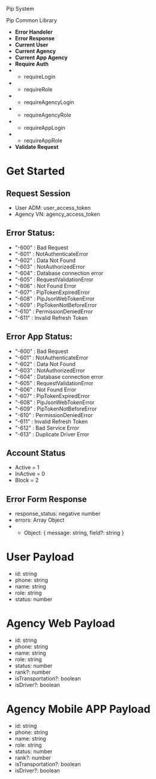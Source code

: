 Pip System

Pip Common Library

- **Error Handeler**
- **Error Response**
- **Current User**
- **Current Agency**
- **Current App Agency**
- **Require Auth**
- - requireLogin
- - requireRole
- - requireAgencyLogin
- - requireAgencyRole
- - requireAppLogin
- - requireAppRole
- **Validate Request**

# Get Started

## Request Session

- User ADM: user_access_token
- Agency VN: agency_access_token

## Error Status:

- "-600" : Bad Request
- "-601" : NotAuthenticateError
- "-602" : Data Not Found
- "-603" : NotAuthorizedError
- "-604" : Database connection error
- "-605" : RequestValidationError
- "-606" : Not Found Error
- "-607" : PipTokenExpiredError
- "-608" : PipJsonWebTokenError
- "-609" : PipTokenNotBeforeError
- "-610" : PermissionDeniedError
- "-611" : Invalid Refresh Token

## Error App Status:

- "-600" : Bad Request
- "-601" : NotAuthenticateError
- "-602" : Data Not Found
- "-603" : NotAuthorizedError
- "-604" : Database connection error
- "-605" : RequestValidationError
- "-606" : Not Found Error
- "-607" : PipTokenExpiredError
- "-608" : PipJsonWebTokenError
- "-609" : PipTokenNotBeforeError
- "-610" : PermissionDeniedError
- "-611" : Invalid Refresh Token
- "-612" : Bad Service Error
- "-613" : Duplicate Driver Error

## Account Status

- Active = 1
- InActive = 0
- Block = 2

## Error Form Response

- response_status: negative number
- errors: Array Object
- - Object: { message: string, field?: string }

# User Payload

- id: string
- phone: string
- name: string
- role: string
- status: number

# Agency Web Payload

- id: string
- phone: string
- name: string
- role: string
- status: number
- rank?: number
- isTransportation?: boolean
- isDriver?: boolean

# Agency Mobile APP Payload

- id: string
- phone: string
- name: string
- role: string
- status: number
- rank?: number
- isTransportation?: boolean
- isDriver?: boolean
